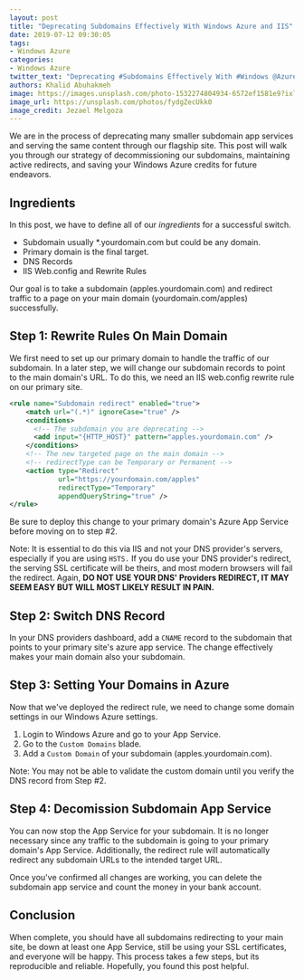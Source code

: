 ```yaml
---
layout: post
title: "Deprecating Subdomains Effectively With Windows Azure and IIS"
date: 2019-07-12 09:30:05
tags:
- Windows Azure
categories:
- Windows Azure
twitter_text: "Deprecating #Subdomains Effectively With #Windows @Azure and #IIS"
authors: Khalid Abuhakmeh
image: https://images.unsplash.com/photo-1532274804934-6572ef1581e9?ixlib=rb-1.2.1&auto=format&fit=crop&w=2575&q=80
image_url: https://unsplash.com/photos/fydgZecUkk0
image_credit: Jezael Melgoza
---
```


We are in the process of deprecating many smaller subdomain app services and serving the same content through our flagship site. This post will walk you through our strategy of decommissioning our subdomains, maintaining active redirects, and saving your Windows Azure credits for future endeavors.

## Ingredients

In this post, we have to define all of our _ingredients_ for a successful switch.

- Subdomain usually *.yourdomain.com but could be any domain.
- Primary domain is the final target.
- DNS Records
- IIS Web.config and Rewrite Rules

Our goal is to take a subdomain (apples.yourdomain.com) and redirect traffic to a page on your main domain (yourdomain.com/apples) successfully.

## Step 1: Rewrite Rules On Main Domain

We first need to set up our primary domain to handle the traffic of our subdomain. In a later step, we will change our subdomain records to point to the main domain's URL. To do this, we need an IIS web.config rewrite rule on our primary site.

```xml
<rule name="Subdomain redirect" enabled="true">
    <match url="(.*)" ignoreCase="true" />
    <conditions>
      <!-- The subdomain you are deprecating -->
      <add input="{HTTP_HOST}" pattern="apples.yourdomain.com" />
    </conditions>
    <!-- The new targeted page on the main domain -->
    <!-- redirectType can be Temporary or Permanent -->
    <action type="Redirect"
            url="https://yourdomain.com/apples"
            redirectType="Temporary"
            appendQueryString="true" />
</rule>
```

Be sure to deploy this change to your primary domain's Azure App Service before moving on to step #2.

Note: It is essential to do this via IIS and not your DNS provider's servers, especially if you are using `HSTS.` If you do use your DNS provider's redirect, the serving SSL certificate will be theirs, and most modern browsers will fail the redirect. Again, **DO NOT USE YOUR DNS' Providers REDIRECT, IT MAY SEEM EASY BUT WILL MOST LIKELY RESULT IN PAIN.**

## Step 2: Switch DNS Record

In your DNS providers dashboard, add a `CNAME` record to the subdomain that points to your primary site's azure app service. The change effectively makes your main domain also your subdomain.

## Step 3: Setting Your Domains in Azure

Now that we've deployed the redirect rule, we need to change some domain settings in our Windows Azure settings.

1. Login to Windows Azure and go to your App Service.
1. Go to the `Custom Domains` blade.
1. Add a `Custom Domain` of your subdomain (apples.yourdomain.com).

Note: You may not be able to validate the custom domain until you verify the DNS record from Step #2.

## Step 4: Decomission Subdomain App Service

You can now stop the App Service for your subdomain. It is no longer necessary since any traffic to the subdomain is going to your primary domain's App Service. Additionally, the redirect rule will automatically redirect any subdomain URLs to the intended target URL.

Once you've confirmed all changes are working, you can delete the subdomain app service and count the money in your bank account.

## Conclusion

When complete, you should have all subdomains redirecting to your main site, be down at least one App Service, still be using your SSL certificates, and everyone will be happy. This process takes a few steps, but its reproducible and reliable. Hopefully, you found this post helpful.
